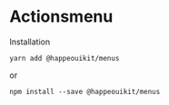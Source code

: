 # Actionsmenu



Installation

    yarn add @happeouikit/menus

or 

    npm install --save @happeouikit/menus

